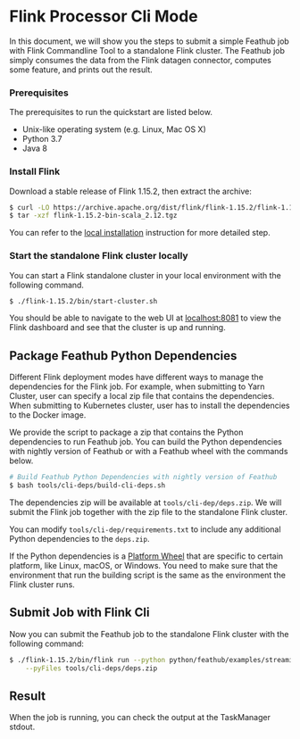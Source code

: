 # Flink Processor Cli Mode

In this document, we will show you the steps to submit a simple Feathub job with Flink 
Commandline Tool to a standalone Flink cluster. The Feathub job simply consumes
the data from the Flink datagen connector, computes some feature, and prints out the 
result.

### Prerequisites

The prerequisites to run the quickstart are listed below.

- Unix-like operating system (e.g. Linux, Mac OS X)
- Python 3.7
- Java 8

### Install Flink 

Download a stable release of Flink 1.15.2, then extract the archive:

```bash
$ curl -LO https://archive.apache.org/dist/flink/flink-1.15.2/flink-1.15.2-bin-scala_2.12.tgz
$ tar -xzf flink-1.15.2-bin-scala_2.12.tgz
```

You can refer to the [local installation](https://nightlies.apache.org/flink/flink-docs-release-1.15//docs/try-flink/local_installation/) 
instruction for more detailed step.

### Start the standalone Flink cluster locally

You can start a Flink standalone cluster in your local environment with the following 
command.

```bash
$ ./flink-1.15.2/bin/start-cluster.sh
```

You should be able to navigate to the web UI at [localhost:8081](http://localhost:8081)
to view the Flink dashboard and see that the cluster is up and running.

## Package Feathub Python Dependencies

Different Flink deployment modes have different ways to manage the dependencies for the
Flink job. For example, when submitting to Yarn Cluster, user can specify a local zip 
file that contains the dependencies. When submitting to Kubernetes cluster, user has
to install the dependencies to the Docker image.

We provide the script to package a zip that contains the Python dependencies to run
Feathub job. You can build the Python dependencies with nightly version of Feathub or 
with a Feathub wheel with the commands below.

```bash
# Build Feathub Python Dependencies with nightly version of Feathub
$ bash tools/cli-deps/build-cli-deps.sh
```

The dependencies zip will be available at `tools/cli-dep/deps.zip`. We will submit the 
Flink job together with the zip file to the standalone Flink cluster.

You can modify `tools/cli-dep/requirements.txt` to include any additional Python 
dependencies to the `deps.zip`.

If the Python dependencies is a [Platform Wheel](https://packaging.python.org/en/latest/guides/distributing-packages-using-setuptools/#platform-wheels)
that are specific to certain platform, like Linux, macOS, or Windows. You need to make
sure that the environment that run the building script is the same as the environment
the Flink cluster runs.

## Submit Job with Flink Cli

Now you can submit the Feathub job to the standalone Flink cluster with the following
command:

```bash
$ ./flink-1.15.2/bin/flink run --python python/feathub/examples/streaming_average_flink_cli.py \
    --pyFiles tools/cli-deps/deps.zip
```

## Result

When the job is running, you can check the output at the TaskManager stdout.